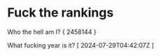 # Fuck the rankings

Who the hell am I?
{ 2458144 }

What fucking year is it?
[ 2024-07-29T04:42:07Z ]
